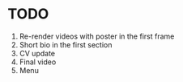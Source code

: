 # TODO

1. Re-render videos with poster in the first frame
2. Short bio in the first section
3. CV update
4. Final video
5. Menu
